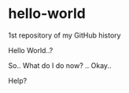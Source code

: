 # hello-world
1st repository of my GitHub history


Hello World..?

So..
What do I do now?
..
Okay..

Help?
